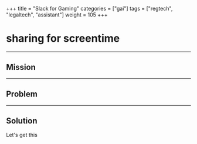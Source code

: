 +++
title = "Slack for Gaming"
categories = ["gai"]
tags = ["regtech", "legaltech", "assistant"]
weight = 105
+++

# sharing for screentime

---

## Mission

---

## Problem

---

## Solution

Let's get this
